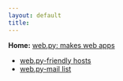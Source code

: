 ```yaml
---
layout: default
title: 
---
```


**Home:** [web.py: makes web apps](http://webpy.org/)

* [web.py-friendly hosts](/hosts)
* [web.py-mail list](http://groups.google.com/group/webpy/)